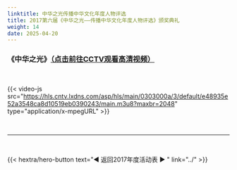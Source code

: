 ```yaml
---
linktitle: 中华之光传播中华文化年度人物评选
title: 2017第六届《中华之光——传播中华文化年度人物评选》颁奖典礼
weight: 14
date: 2025-04-20
---
```


### 《中华之光》[（点击前往CCTV观看高清视频）](https://tv.cctv.com/2018/01/01/VIDE7pQ3y7hYoCCJIHgZFRrQ180101.shtml)

<br>

{{< video-js src="https://hls.cntv.lxdns.com/asp/hls/main/0303000a/3/default/e48935e52a3548ca8d10519eb0390243/main.m3u8?maxbr=2048" type="application/x-mpegURL" >}}


<br>
<hr>
<br>

{{< hextra/hero-button text="◀ 返回2017年度活动表 ▶ " link="../" >}}